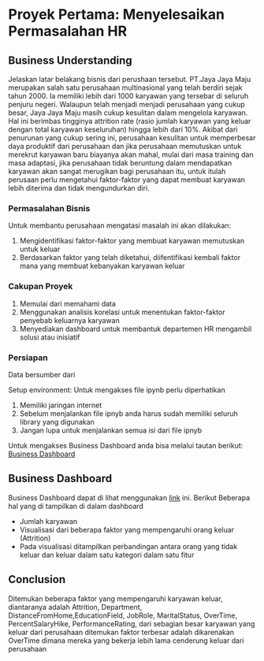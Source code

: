 # Proyek Pertama: Menyelesaikan Permasalahan HR

## Business Understanding

Jelaskan latar belakang bisnis dari perushaan tersebut.
PT.Jaya Jaya Maju merupakan salah satu perusahaan multinasional yang telah berdiri sejak tahun 2000. Ia memiliki lebih dari 1000 karyawan yang tersebar di seluruh penjuru negeri. Walaupun telah menjadi menjadi perusahaan yang cukup besar, Jaya Jaya Maju masih cukup kesulitan dalam mengelola karyawan. Hal ini berimbas tingginya attrition rate (rasio jumlah karyawan yang keluar dengan total karyawan keseluruhan) hingga lebih dari 10%. Akibat dari penurunan yang cukup sering ini, perusahaan kesulitan untuk memperbesar daya produktif dari perusahaan dan jika perusahaan memutuskan untuk merekrut karyawan baru biayanya akan mahal, mulai dari masa training dan masa adaptasi, jika perusahaan tidak beruntung dalam mendapatkan karyawan akan sangat merugikan bagi perusahaan itu, untuk itulah perusaan perlu mengetahui faktor-faktor yang dapat membuat karyawan lebih diterima dan tidak mengundurkan diri.

### Permasalahan Bisnis
Untuk membantu perusahaan mengatasi masalah ini akan dilakukan:
1. Mengidentifikasi faktor-faktor yang membuat karyawan memutuskan untuk keluar
2. Berdasarkan faktor yang telah diketahui, diifentifikasi kembali faktor mana yang membuat kebanyakan karyawan keluar

### Cakupan Proyek
1. Memulai dari memahami data
2. Menggunakan analisis korelasi untuk menentukan faktor-faktor penyebab keluarnya karyawan
3. Menyediakan dashboard untuk membantuk departemen HR mengambil solusi atau inisiatif

### Persiapan
Data bersumber dari

Setup environment:
Untuk mengakses file ipynb perlu diperhatikan
1. Memiliki jaringan internet
2. Sebelum menjalankan file ipnyb anda harus sudah memiliki seluruh library yang digunakan
3. Jangan lupa untuk menjalankan semua isi dari file ipnyb

Untuk mengakses Business Dashboard anda bisa melalui tautan berikut: [Business Dashboard](https://public.tableau.com/views/dashboard1_17497949070040/Dashboard1?:language=en-US&:sid=&:redirect=auth&:display_count=n&:origin=viz_share_link)

## Business Dashboard

Business Dashboard dapat di lihat menggunakan [link](https://public.tableau.com/views/dashboard1_17497949070040/Dashboard1?:language=en-US&:sid=&:redirect=auth&:display_count=n&:origin=viz_share_link) ini.
Berikut Beberapa hal yang di tampilkan di dalam dashboard
- Jumlah karyawan
- Visualisasi dari beberapa faktor yang mempengaruhi orang keluar (Attrition)
- Pada visualisasi ditampilkan perbandingan antara orang yang tidak keluar dan keluar dalam satu kategori dalam satu fitur

## Conclusion

Ditemukan beberapa faktor yang mempengaruhi karyawan keluar, diantaranya adalah Attrition, Department, DistanceFromHome,EducationField, JobRole, MaritalStatus, OverTime, PercentSalaryHike, PerformanceRating, dari sebagian besar karyawan yang keluar dari perusahaan ditemukan faktor terbesar adalah dikarenakan OverTime dimana mereka yang bekerja lebih lama cenderung keluar dari perusahaan


